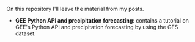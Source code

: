 On this repository I'll leave the material from my posts.

- **GEE Python API and precipitation forecasting**: contains a tutorial on GEE's Python API and precipitation forecasting by using the GFS dataset.
